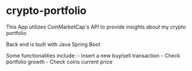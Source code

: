 # crypto-portfolio
This App utilizes CoinMarketCap's API to provide insights about my crypto portfolio

Back end is built with Java Spring Boot

Some functionalities include:
    -  Insert a new buy/sell transaction
    -  Check portfolio growth
    -  Check coins current price